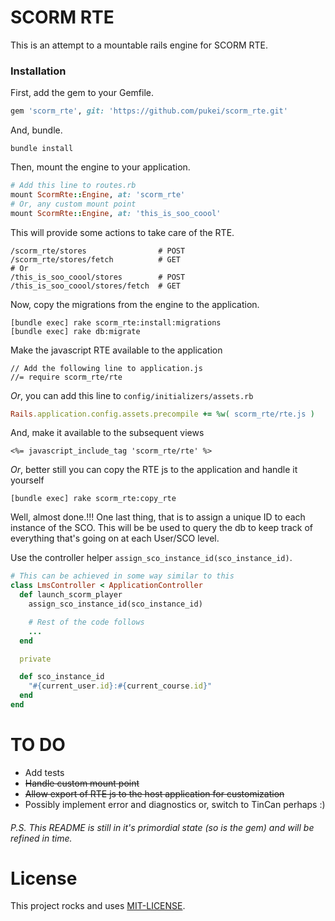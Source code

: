 # SCORM RTE
This is an attempt to a mountable rails engine for SCORM RTE.

### Installation
First, add the gem to your Gemfile.
```ruby
gem 'scorm_rte', git: 'https://github.com/pukei/scorm_rte.git'
```
And, bundle.
```
bundle install
```
Then, mount the engine to your application.
```ruby
# Add this line to routes.rb
mount ScormRte::Engine, at: 'scorm_rte'
# Or, any custom mount point
mount ScormRte::Engine, at: 'this_is_soo_coool'
```
This will provide some actions to take care of the RTE.
```
/scorm_rte/stores                # POST
/scorm_rte/stores/fetch          # GET
# Or
/this_is_soo_coool/stores        # POST
/this_is_soo_coool/stores/fetch  # GET
```
Now, copy the migrations from the engine to the application.
```
[bundle exec] rake scorm_rte:install:migrations
[bundle exec] rake db:migrate
```
Make the javascript RTE available to the application
```
// Add the following line to application.js
//= require scorm_rte/rte
```
*Or*, you can add this line to `config/initializers/assets.rb`
```ruby
Rails.application.config.assets.precompile += %w( scorm_rte/rte.js )
```
And, make it available to the subsequent views
```
<%= javascript_include_tag 'scorm_rte/rte' %>
```
*Or*, better still you can copy the RTE js to the application and handle it yourself
```
[bundle exec] rake scorm_rte:copy_rte
```

Well, almost done.!!!
One last thing, that is to assign a unique ID to each instance of the SCO. This will be be used to query the db to keep track of everything that's going on at each User/SCO level.

Use the controller helper `assign_sco_instance_id(sco_instance_id)`.

```ruby
# This can be achieved in some way similar to this
class LmsController < ApplicationController
  def launch_scorm_player
    assign_sco_instance_id(sco_instance_id)

    # Rest of the code follows
    ...
  end

  private

  def sco_instance_id
    "#{current_user.id}:#{current_course.id}"
  end
end
```

# TO DO
* Add tests
* ~~Handle custom mount point~~
* ~~Allow export of RTE js to the host application for customization~~
* Possibly implement error and diagnostics or, switch to TinCan perhaps :)


###### P.S. This README is still in it's primordial state (so is the gem) and will be refined in time.

# License
This project rocks and uses [MIT-LICENSE](https://github.com/pukei/scrom-rte/blob/master/MIT-LICENSE).
